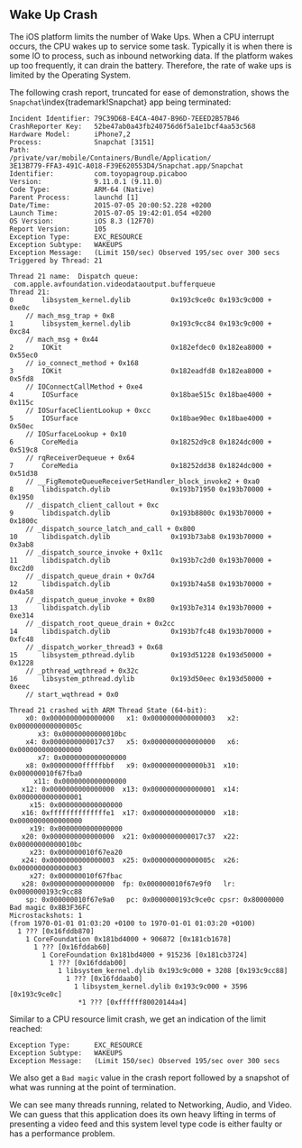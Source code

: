 ## Wake Up Crash

The iOS platform limits the number of Wake Ups.  When a CPU interrupt occurs, the CPU wakes up to service some task.  Typically it is when there is some IO to process, such as inbound networking data.  If the platform wakes up too frequently, it can drain the battery.  Therefore, the rate of wake ups is limited by the Operating System.

The following crash report, truncated for ease of demonstration, shows the `Snapchat`\index{trademark!Snapchat} app being terminated:

```
Incident Identifier: 79C39D6B-E4CA-4047-B96D-7EEED2B57B46
CrashReporter Key:   52be47ab0a43fb240756d6f5a1e1bcf4aa53c568
Hardware Model:      iPhone7,2
Process:             Snapchat [3151]
Path:                /private/var/mobile/Containers/Bundle/Application/
3E13B779-FFA3-491C-A018-F39E620553D4/Snapchat.app/Snapchat
Identifier:          com.toyopagroup.picaboo
Version:             9.11.0.1 (9.11.0)
Code Type:           ARM-64 (Native)
Parent Process:      launchd [1]
Date/Time:           2015-07-05 20:00:52.228 +0200
Launch Time:         2015-07-05 19:42:01.054 +0200
OS Version:          iOS 8.3 (12F70)
Report Version:      105
Exception Type:      EXC_RESOURCE
Exception Subtype:   WAKEUPS
Exception Message:   (Limit 150/sec) Observed 195/sec over 300 secs
Triggered by Thread: 21

Thread 21 name:  Dispatch queue:
 com.apple.avfoundation.videodataoutput.bufferqueue
Thread 21:
0       libsystem_kernel.dylib        	0x193c9ce0c 0x193c9c000 + 0xe0c
 	// mach_msg_trap + 0x8
1       libsystem_kernel.dylib        	0x193c9cc84 0x193c9c000 + 0xc84
 	// mach_msg + 0x44
2       IOKit                         	0x182efdec0 0x182ea8000 + 0x55ec0
	// io_connect_method + 0x168
3       IOKit                         	0x182eadfd8 0x182ea8000 + 0x5fd8
	// IOConnectCallMethod + 0xe4
4       IOSurface                     	0x18bae515c 0x18bae4000 + 0x115c
	// IOSurfaceClientLookup + 0xcc
5       IOSurface                     	0x18bae90ec 0x18bae4000 + 0x50ec
	// IOSurfaceLookup + 0x10
6       CoreMedia                     	0x18252d9c8 0x1824dc000 + 0x519c8
	// rqReceiverDequeue + 0x64
7       CoreMedia                     	0x18252dd38 0x1824dc000 + 0x51d38
	// __FigRemoteQueueReceiverSetHandler_block_invoke2 + 0xa0
8       libdispatch.dylib             	0x193b71950 0x193b70000 + 0x1950
	// _dispatch_client_callout + 0xc
9       libdispatch.dylib             	0x193b8800c 0x193b70000 + 0x1800c
	// _dispatch_source_latch_and_call + 0x800
10      libdispatch.dylib             	0x193b73ab8 0x193b70000 + 0x3ab8
	// _dispatch_source_invoke + 0x11c
11      libdispatch.dylib             	0x193b7c2d0 0x193b70000 + 0xc2d0
	// _dispatch_queue_drain + 0x7d4
12      libdispatch.dylib             	0x193b74a58 0x193b70000 + 0x4a58
	// _dispatch_queue_invoke + 0x80
13      libdispatch.dylib             	0x193b7e314 0x193b70000 + 0xe314
	// _dispatch_root_queue_drain + 0x2cc
14      libdispatch.dylib             	0x193b7fc48 0x193b70000 + 0xfc48
	// _dispatch_worker_thread3 + 0x68
15      libsystem_pthread.dylib       	0x193d51228 0x193d50000 + 0x1228
	// _pthread_wqthread + 0x32c
16      libsystem_pthread.dylib       	0x193d50eec 0x193d50000 + 0xeec
 	// start_wqthread + 0x0

Thread 21 crashed with ARM Thread State (64-bit):
    x0: 0x0000000000000000   x1: 0x0000000000000003   x2: 0x000000000000005c
       x3: 0x00000000000010bc
    x4: 0x0000000000017c37   x5: 0x0000000000000000   x6: 0x0000000000000000
       x7: 0x0000000000000000
    x8: 0x00000000fffffbbf   x9: 0x0000000000000b31  x10: 0x000000010f67fba0
      x11: 0x0000000000000000
   x12: 0x0000000000000000  x13: 0x0000000000000001  x14: 0x0000000000000001
     x15: 0x0000000000000000
   x16: 0xffffffffffffffe1  x17: 0x0000000000000000  x18: 0x0000000000000000
     x19: 0x0000000000000000
   x20: 0x0000000000000000  x21: 0x0000000000017c37  x22: 0x00000000000010bc
     x23: 0x000000010f67ea20
   x24: 0x0000000000000003  x25: 0x000000000000005c  x26: 0x0000000000000003
     x27: 0x000000010f67fbac
   x28: 0x0000000000000000  fp: 0x000000010f67e9f0   lr: 0x0000000193c9cc88
    sp: 0x000000010f67e9a0   pc: 0x0000000193c9ce0c cpsr: 0x80000000
Bad magic 0x8B3F36FC
Microstackshots: 1
(from 1970-01-01 01:03:20 +0100 to 1970-01-01 01:03:20 +0100)
  1 ??? [0x16fddb870]
    1 CoreFoundation 0x181bd4000 + 906872 [0x181cb1678]
      1 ??? [0x16fddab60]
        1 CoreFoundation 0x181bd4000 + 915236 [0x181cb3724]
          1 ??? [0x16fddab00]
            1 libsystem_kernel.dylib 0x193c9c000 + 3208 [0x193c9cc88]
              1 ??? [0x16fddaab0]
                1 libsystem_kernel.dylib 0x193c9c000 + 3596 [0x193c9ce0c]
                 *1 ??? [0xffffff80020144a4]
```

Similar to a CPU resource limit crash, we get an indication of the limit reached:
```
Exception Type:      EXC_RESOURCE
Exception Subtype:   WAKEUPS
Exception Message:   (Limit 150/sec) Observed 195/sec over 300 secs
```

We also get a `Bad magic` value in the crash report followed by a snapshot of what was running at the point of termination.

We can see many threads running, related to Networking, Audio, and Video.  We can guess that this application does its own heavy lifting in terms of presenting a video feed and this system level type code is either faulty or has a performance problem.
